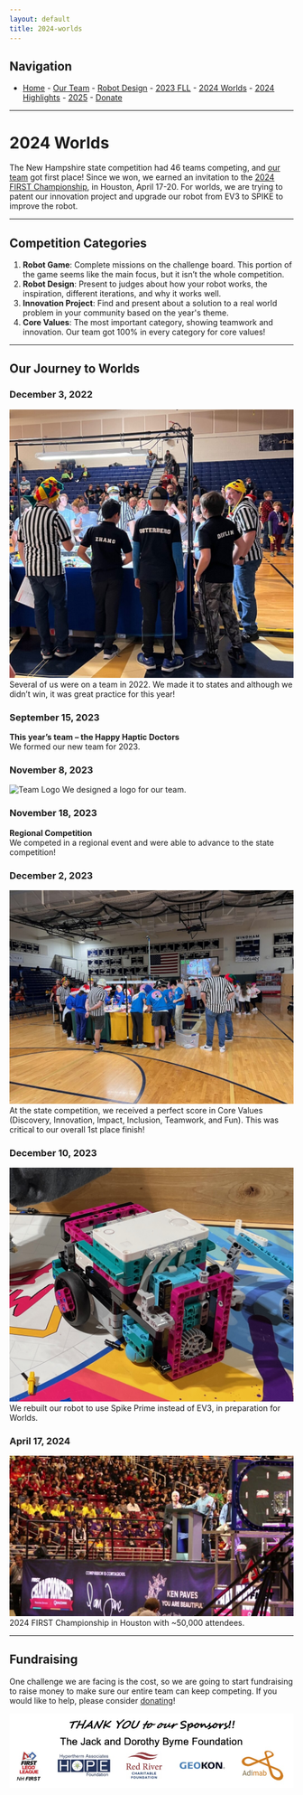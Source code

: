 ```yaml
---
layout: default
title: 2024-worlds
---
```

## Navigation
- [Home](/) - [Our Team](/our-team/) - [Robot Design](/happy-haptic-doctors-robot-design/) - [2023 FLL](/2023-fll/) - [2024 Worlds](/2024-worlds/) - [2024 Highlights](/2024/) - [2025](/2025/) - [Donate](/donate/)


---

# 2024 Worlds
The New Hampshire state competition had 46 teams competing, and [our team](../our-team/index.html) got first place! Since we won, we earned an invitation to the [2024 FIRST Championship](https://www.firstchampionship.org/), in Houston, April 17-20. For worlds, we are trying to patent our innovation project and upgrade our robot from EV3 to SPIKE to improve the robot.

---

## Competition Categories

1. **Robot Game**: Complete missions on the challenge board. This portion of the game seems like the main focus, but it isn’t the whole competition.
2. **Robot Design**: Present to judges about how your robot works, the inspiration, different iterations, and why it works well.
3. **Innovation Project**: Find and present about a solution to a real world problem in your community based on the year's theme.
4. **Core Values**: The most important category, showing teamwork and innovation. Our team got 100% in every category for core values!

---

## Our Journey to Worlds

### December 3, 2022
![Last year's team](../wp-content/uploads/2024/01/IMG_4330-1024x965.jpg)
Several of us were on a team in 2022. We made it to states and although we didn’t win, it was great practice for this year!

### September 15, 2023
**This year’s team – the Happy Haptic Doctors**  
We formed our new team for 2023.

### November 8, 2023
![Team Logo](../wp-content/uploads/2024/01/Screenshot-2024-01-15-at-7.23.35 PM.png)
We designed a logo for our team.

### November 18, 2023
**Regional Competition**  
We competed in a regional event and were able to advance to the state competition!

### December 2, 2023
![NH State Competition](../wp-content/uploads/2024/01/IMG_7253-1-1024x768.jpg)
At the state competition, we received a perfect score in Core Values (Discovery, Innovation, Impact, Inclusion, Teamwork, and Fun). This was critical to our overall 1st place finish!

### December 10, 2023
![Redesigned Robot](../wp-content/uploads/2024/01/IMG_7455.jpg)
We rebuilt our robot to use Spike Prime instead of EV3, in preparation for Worlds.

### April 17, 2024
![Worlds](../wp-content/uploads/2024/02/why-is-there-food-in-this-seat-1-1024x576.jpg)
2024 FIRST Championship in Houston with ~50,000 attendees.

---

## Fundraising

One challenge we are facing is the cost, so we are going to start fundraising to raise money to make sure our entire team can keep competing. If you would like to help, please consider [donating](../donate/index.html)!

![Sponsors](../wp-content/uploads/2024/04/Sponsors.jpg)